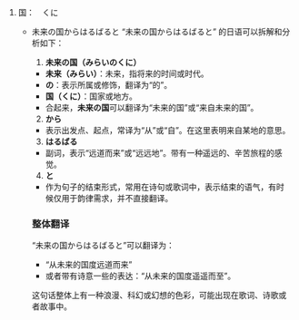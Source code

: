 1. 国：　くに
    * 未来の国からはるばると
        “未来の国からはるばると” 的日语可以拆解和分析如下：

        1. **未来の国（みらいのくに）**  
        - **未来（みらい）**：未来，指将来的时间或时代。  
        - **の**：表示所属或修饰，翻译为“的”。  
        - **国（くに）**：国家或地方。  
        - 合起来，**未来の国**可以翻译为“未来的国”或“来自未来的国”。

        2. **から**  
        - 表示出发点、起点，常译为“从”或“自”。在这里表明来自某地的意思。

        3. **はるばる**  
        - 副词，表示“远道而来”或“远远地”。带有一种遥远的、辛苦旅程的感觉。

        4. **と**  
        - 作为句子的结束形式，常用在诗句或歌词中，表示结束的语气，有时候仅用于韵律需求，并不直接翻译。

        ### 整体翻译
        “未来の国からはるばると”可以翻译为：
        - “从未来的国度远道而来”  
        - 或者带有诗意一些的表达：“从未来的国度遥遥而至”。

        这句话整体上有一种浪漫、科幻或幻想的色彩，可能出现在歌词、诗歌或者故事中。